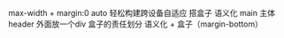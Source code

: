 max-width + margin:0 auto 轻松构建跨设备自适应
搭盒子
语义化 main 主体
header 外面放一个div 盒子的责任划分
语义化 + 盒子（margin-bottom）


